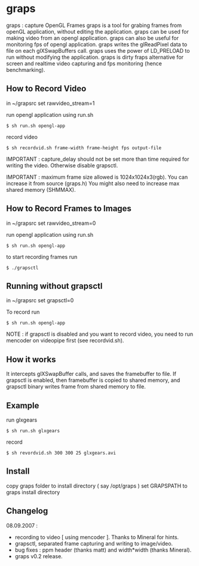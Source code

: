 graps
=====

graps : capture OpenGL Frames graps is a tool for grabing frames from openGL application, without editing the application.
graps can be used for making video from an opengl application. graps can also be useful for monitoring fps of opengl application.  graps writes the glReadPixel data to file on each glXSwapBuffers call. graps uses the power of LD_PRELOAD to run without modifying the application.  graps is dirty fraps alternative for screen and realtime video capturing and fps monitoring (hence benchmarking).

How to Record Video
-------------------

in ~/grapsrc set rawvideo_stream=1

run opengl application using run.sh
```
$ sh run.sh opengl-app
```

record video
```
$ sh recordvid.sh frame-width frame-height fps output-file
```

IMPORTANT : capture_delay should not be set more than time required for
writing the video. Otherwise disable grapsctl.

IMPORTANT : maximum frame size allowed is 1024x1024x3(rgb). You can increase it from source (graps.h)
You might also need to increase max shared memory (SHMMAX).


How to Record Frames to Images
------------------------------

in ~/grapsrc set rawvideo_stream=0

run opengl application using run.sh
```
$ sh run.sh opengl-app
```

to start recording frames run
```
$ ./grapsctl
```


Running without grapsctl
------------------------

in ~/grapsrc set grapsctl=0

To record run
```
$ sh run.sh opengl-app
```

NOTE : if grapsctl is disabled and you want to record video,
you need to run mencoder on videopipe first (see recordvid.sh).


How it works
------------
It intercepts glXSwapBuffer calls, and saves the framebuffer to file.
If grapsctl is enabled, then framebuffer is copied to shared memory,
and grapsctl binary writes frame from shared memory to file.



Example
-------
run glxgears
```
$ sh run.sh glxgears
```

record
```
$ sh revordvid.sh 300 300 25 glxgears.avi
```


Install
-------
copy graps folder to install directory ( say /opt/graps )
set GRAPSPATH to graps install directory


Changelog
---------
08.09.2007 :
- recording to video [ using mencoder ]. Thanks to Mineral for hints.
- grapsctl, separated frame capturing and writing to image/video.
- bug fixes : ppm header (thanks matt) and width*width (thanks Mineral).
- graps v0.2 release.


